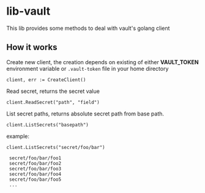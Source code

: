 # lib-vault

This lib provides some methods to deal with vault's golang client

## How it works

Create new client, the creation depends on existing of either  **VAULT_TOKEN** environment variable 
or `.vault-token` file in your home directory 
```
client, err := CreateClient()
```

Read secret, returns the secret value
```
client.ReadSecret("path", "field")
```

List secret paths, returns absolute secret path from base path.
```
client.ListSecrets("basepath")
```

example:
```
client.ListSecrets("secret/foo/bar")

 secret/foo/bar/foo1
 secret/foo/bar/foo2
 secret/foo/bar/foo3
 secret/foo/bar/foo4
 secret/foo/bar/foo5
 ...

```

